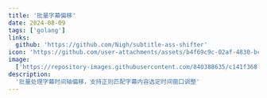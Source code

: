 ```yaml
---
title: '批量字幕偏移'
date: 2024-08-09
tags: ['golang']
links:
  github: 'https://github.com/Nigh/subtitle-ass-shifter'
icon: 'https://github.com/user-attachments/assets/b4f69c9c-02af-4830-bcd1-20c4589a858c'
image:
  ['https://repository-images.githubusercontent.com/840388635/c141f368-717f-421a-a661-cfad96f7ba4d']
description: 
  '批量处理字幕时间轴偏移，支持正则匹配字幕内容选定时间窗口调整'
---
```

